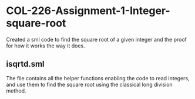 # COL-226-Assignment-1-Integer-square-root
Created a sml code to find the square root of a given integer and the proof for how it works the way it does.
## isqrtd.sml

The file contains all the helper functions enabling the code to read integers, and use them to find the square root using the classical long division method.

